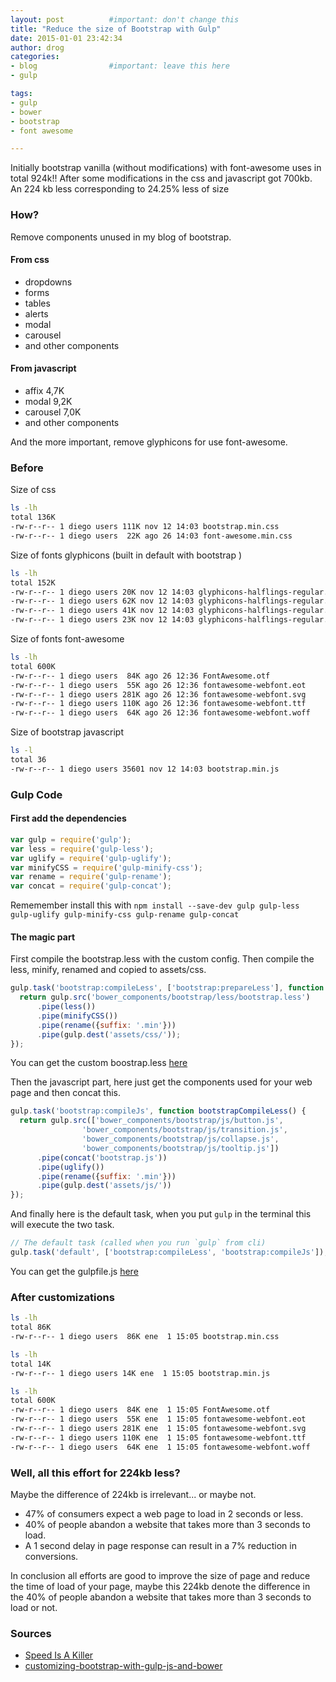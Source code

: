 ```yaml
---
layout: post          #important: don't change this
title: "Reduce the size of Bootstrap with Gulp"
date: 2015-01-01 23:42:34
author: drog
categories:
- blog                #important: leave this here
- gulp

tags:
- gulp
- bower
- bootstrap
- font awesome

---
```


Initially bootstrap vanilla (without modifications) with font-awesome uses in total 924k!!
After some modifications in the css and javascript got 700kb.
An 224 kb less corresponding to 24.25% less of size

<!--more-->

### How?

Remove components unused in my blog of bootstrap.  

#### From css

* dropdowns
* forms
* tables
* alerts
* modal
* carousel
* and other components

#### From javascript

* affix  4,7K
* modal 9,2K
* carousel 7,0K
* and other components

And the more important, remove glyphicons for use font-awesome.

### Before

Size of css

``` bash
ls -lh
total 136K
-rw-r--r-- 1 diego users 111K nov 12 14:03 bootstrap.min.css
-rw-r--r-- 1 diego users  22K ago 26 14:03 font-awesome.min.css
```

Size of fonts glyphicons (built in default with bootstrap )  

``` bash
ls -lh  
total 152K
-rw-r--r-- 1 diego users 20K nov 12 14:03 glyphicons-halflings-regular.eot
-rw-r--r-- 1 diego users 62K nov 12 14:03 glyphicons-halflings-regular.svg
-rw-r--r-- 1 diego users 41K nov 12 14:03 glyphicons-halflings-regular.ttf
-rw-r--r-- 1 diego users 23K nov 12 14:03 glyphicons-halflings-regular.woff
```

Size of fonts font-awesome  

``` bash
ls -lh                                                                 
total 600K
-rw-r--r-- 1 diego users  84K ago 26 12:36 FontAwesome.otf
-rw-r--r-- 1 diego users  55K ago 26 12:36 fontawesome-webfont.eot
-rw-r--r-- 1 diego users 281K ago 26 12:36 fontawesome-webfont.svg
-rw-r--r-- 1 diego users 110K ago 26 12:36 fontawesome-webfont.ttf
-rw-r--r-- 1 diego users  64K ago 26 12:36 fontawesome-webfont.woff
```

Size of bootstrap javascript 

``` bash
ls -l
total 36
-rw-r--r-- 1 diego users 35601 nov 12 14:03 bootstrap.min.js

``` 

### Gulp Code

#### First add the dependencies

``` javascript
var gulp = require('gulp');
var less = require('gulp-less');
var uglify = require('gulp-uglify');
var minifyCSS = require('gulp-minify-css');
var rename = require('gulp-rename');
var concat = require('gulp-concat');
```

Rememember install this with  `npm install --save-dev gulp gulp-less gulp-uglify gulp-minify-css gulp-rename gulp-concat`

#### The magic part

First compile the bootstrap.less with the custom config. Then compile the less, minify, renamed and copied to assets/css.


``` javascript
gulp.task('bootstrap:compileLess', ['bootstrap:prepareLess'], function bootstrapCompileLess() {
  return gulp.src('bower_components/bootstrap/less/bootstrap.less')
      .pipe(less())
      .pipe(minifyCSS())
      .pipe(rename({suffix: '.min'}))
      .pipe(gulp.dest('assets/css/'));
});
```

You can get the custom boostrap.less  [here](https://github.com/drog/drog.github.io/blob/master/customs/less/bootstrap.less)

Then the javascript part, here just get the components used for your web page and then concat this.

``` javascript
gulp.task('bootstrap:compileJs', function bootstrapCompileLess() {
  return gulp.src(['bower_components/bootstrap/js/button.js',
                'bower_components/bootstrap/js/transition.js',
                'bower_components/bootstrap/js/collapse.js',
                'bower_components/bootstrap/js/tooltip.js'])
      .pipe(concat('bootstrap.js'))
      .pipe(uglify())
      .pipe(rename({suffix: '.min'}))
      .pipe(gulp.dest('assets/js/'))
});
```
And finally here is the default task, when you put `gulp` in the terminal this will execute the two task.

``` javascript
// The default task (called when you run `gulp` from cli)
gulp.task('default', ['bootstrap:compileLess', 'bootstrap:compileJs']);
```

You can get the gulpfile.js [here](https://github.com/drog/drog.github.io/blob/master/gulpfile.js) 

### After customizations

``` bash
ls -lh 
total 86K
-rw-r--r-- 1 diego users  86K ene  1 15:05 bootstrap.min.css
```

``` bash
ls -lh
total 14K
-rw-r--r-- 1 diego users 14K ene  1 15:05 bootstrap.min.js
```

``` bash
ls -lh
total 600K
-rw-r--r-- 1 diego users  84K ene  1 15:05 FontAwesome.otf
-rw-r--r-- 1 diego users  55K ene  1 15:05 fontawesome-webfont.eot
-rw-r--r-- 1 diego users 281K ene  1 15:05 fontawesome-webfont.svg
-rw-r--r-- 1 diego users 110K ene  1 15:05 fontawesome-webfont.ttf
-rw-r--r-- 1 diego users  64K ene  1 15:05 fontawesome-webfont.woff
```

### Well, all this effort for 224kb less?

Maybe the difference of 224kb is irrelevant... or maybe not.

* 47% of consumers expect a web page to load in 2 seconds or less.
* 40% of people abandon a website that takes more than 3 seconds to load.
* A 1 second delay in page response can result in a 7% reduction in conversions.

In conclusion all efforts are good to improve the size of page and reduce the time of load of your page, maybe this 224kb denote the difference in the 40% of people abandon a website that takes more than 3 seconds to load or not.

### Sources

* [Speed Is A Killer](https://blog.kissmetrics.com/speed-is-a-killer/)
* [customizing-bootstrap-with-gulp-js-and-bower](https://medium.com/@wizardzloy/customizing-bootstrap-with-gulp-js-and-bower-fafac8e3e1af)
